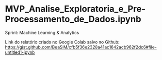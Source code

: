 # MVP_Analise_Exploratoria_e_Pre-Processamento_de_Dados.ipynb
Sprint: Machine Learning &amp; Analytics

Link do relatório criado no Google Colab salvo no Github: https://gist.github.com/BeaSiM/cfb5f36e2328a41ac1642acb962f2dc6#file-untitled1-ipynb
